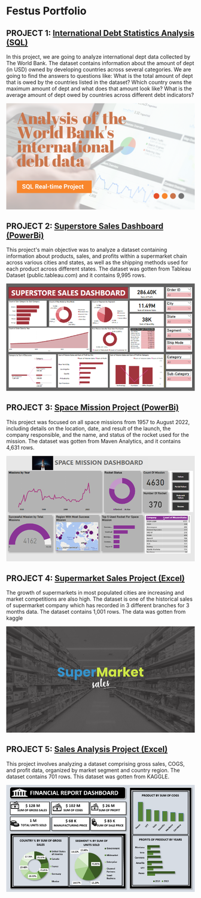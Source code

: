 # Festus Portfolio
<!-- Google tag (gtag.js) -->
<script async src="https://www.googletagmanager.com/gtag/js?id=G-7P9ECBFWPB"></script>
<script>
  window.dataLayer = window.dataLayer || [];
  function gtag(){dataLayer.push(arguments);}
  gtag('js', new Date());

  gtag('config', 'G-7P9ECBFWPB');
</script>

## PROJECT 1: [International Debt Statistics Analysis (SQL)](https://github.com/festusaigbogun/SQL_Data_Analysis/blob/main/International%20Debt%20Statistic%20Analysis/Analyzing_International_Debt.ipynb)
In this project, we are going to analyze international dept data collected by The World Bank. The dataset contains information about the amount of dept (in USD) owned by developing countries across several categories. We are going to find the answers to questions like:
What is the total amount of dept that is owed by the countries listed in the dataset? Which country owns the maximum amount of dept and what does that amount look like? What is the average amount of dept owed by countries across different debt indicators?

![PROJECT 1](https://github.com/festusaigbogun/portfolio/blob/main/Images/1679319574069.png?raw=true)


## PROJECT 2: [Superstore Sales Dashboard (PowerBi)](https://github.com/festusaigbogun/PowerBI_Portfolio_Project)

This project's main objective was to analyze a dataset containing information about products, sales, and profits within a supermarket chain across various cities and states, as well as the shipping methods used for each product across different states. The dataset was gotten from Tableau Dataset (public.tableau.com) and it contains 9,995 rows.

![PROJECT 2](https://github.com/festusaigbogun/portfolio/blob/main/Images/PBIDesktop_LGxKspWYif.png?raw=true) 


## PROJECT 3: [Space Mission Project (PowerBi)](https://github.com/festusaigbogun/PowerBI_Space_Mission_Project)


This project was focused on all space missions from 1957 to August 2022, including details on the location, date, and result of the launch, the company responsible, and the name, and status of the rocket used for the mission. The dataset was gotten from Maven Analytics, and it contains 4,631 rows.

![PROJECT 3](https://github.com/festusaigbogun/portfolio/blob/main/Images/chrome_sL9pgDfCWj.png?raw=true) 


## PROJECT 4: [Supermarket Sales Project (Excel)](https://github.com/festusaigbogun/Excel_Supermarket_Sales_Project)

The growth of supermarkets in most populated cities are increasing and market competitions are also high. The dataset is one of the historical sales of supermarket company which has recorded in 3 different branches for 3 months data. The dataset contains 1,001 rows. The data was gotten from kaggle

![PROJECT 4](https://github.com/festusaigbogun/portfolio/blob/main/Images/1_fiDAhrdrkNTHc0FlSl3l-w.png?raw=true) 


## PROJECT 5: [Sales Analysis Project (Excel)](https://github.com/festusaigbogun/My_First_Excel_Project)

This project involves analyzing a dataset comprising gross sales, COGS, and profit data, organized by market segment and country region. The dataset contains 701 rows. This dataset was gotten from KAGGLE.

![PROJECT 5](https://github.com/festusaigbogun/portfolio/blob/main/Images/EXCEL_v950OurQTN~5.png?raw=true) 
